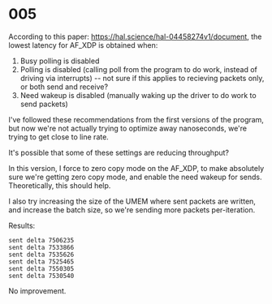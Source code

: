 # 005

According to this paper: https://hal.science/hal-04458274v1/document, the lowest latency for AF_XDP is obtained when:

1. Busy polling is disabled
2. Polling is disabled (calling poll from the program to do work, instead of driving via interrupts) -- not sure if this applies to recieving packets only, or both send and receive?
3. Need wakeup is disabled (manually waking up the driver to do work to send packets)

I've followed these recommendations from the first versions of the program, but now we're not actually trying to optimize away nanoseconds, we're trying to get close to line rate.

It's possible that some of these settings are reducing throughput?

In this version, I force to zero copy mode on the AF_XDP, to make absolutely sure we're getting zero copy mode, and enable the need wakeup for sends. Theoretically, this should help.

I also try increasing the size of the UMEM where sent packets are written, and increase the batch size, so we're sending more packets per-iteration.

Results:

```
sent delta 7506235
sent delta 7533866
sent delta 7535626
sent delta 7525465
sent delta 7550305
sent delta 7530540
```

No improvement.

